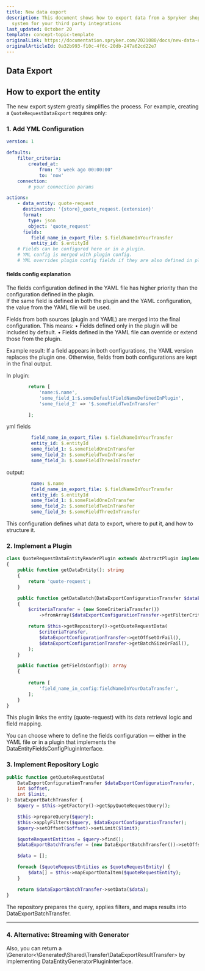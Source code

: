 ```yaml
---
title: New data export
description: This document shows how to export data from a Spryker shop to an external
  system for your third party integrations
last_updated: October 20
template: concept-topic-template
originalLink: https://documentation.spryker.com/2021080/docs/new-data-export-feature
originalArticleId: 0a32b993-f10c-4f6c-20db-247a62cd22e7
---
```


## Data Export

## How to export the entity

The new export system greatly simplifies the process. For example, creating a `QuoteRequestDataExport` requires only:

### 1. Add YML Configuration

```yml
version: 1

defaults:
    filter_criteria:
        created_at:
            from: "3 week ago 00:00:00"
            to: 'now'
    connection:
        # your connection params

actions:
    - data_entity: quote-request
      destination: '{store}_quote_request.{extension}'
      format:
        type: json
        object: 'quote_request'
      fields:
         field_name_in_export_file: $.fieldNameInYourTransfer
         entity_id: $.entityId
    # Fields can be configured here or in a plugin.
    # YML config is merged with plugin config.
    # YML overrides plugin config fields if they are also defined in plugin.
```

#### fields config explanation

The fields configuration defined in the YAML file has higher priority than the configuration defined in the plugin. <br>
If the same field is defined in both the plugin and the YAML configuration, the value from the YAML file will be used.

Fields from both sources (plugin and YAML) are merged into the final configuration.
This means:
•	Fields defined only in the plugin will be included by default.
•	Fields defined in the YAML file can override or extend those from the plugin.

Example result:
If a field appears in both configurations, the YAML version replaces the plugin one.
Otherwise, fields from both configurations are kept in the final output.

In plugin:

```php
        return [
            'name:$.name',
            'some_field_1:$.someDefaultFieldNameDefinedInPlugin',
            'some_field_2' => '$.someFieldTwoInTransfer'

        ];
```

yml fields

```yaml
         field_name_in_export_file: $.fieldNameInYourTransfer
         entity_id: $.entityId
         some_field_1: $.someFieldOneInTransfer
         some_field_2: $.someFieldTwoInTransfer
         some_field_3: $.someFieldThreeInTransfer
```

output:

```yaml
         name: $.name
         field_name_in_export_file: $.fieldNameInYourTransfer
         entity_id: $.entityId
         some_field_1: $.someFieldOneInTransfer
         some_field_2: $.someFieldTwoInTransfer
         some_field_3: $.someFieldThreeInTransfer
```


This configuration defines what data to export, where to put it, and how to structure it.

### 2. Implement a Plugin

```php
class QuoteRequestDataEntityReaderPlugin extends AbstractPlugin implements DataEntityReaderPluginInterface, DataEntityFieldsConfigPluginInterface
{
    public function getDataEntity(): string
    {
        return 'quote-request';
    }

    public function getDataBatch(DataExportConfigurationTransfer $dataExportConfigurationTransfer): DataExportBatchTransfer
    {
        $criteriaTransfer = (new SomeCriteriaTransfer())
            ->fromArray($dataExportConfigurationTransfer->getFilterCriteria());

        return $this->getRepository()->getQuoteRequestData(
            $criteriaTransfer,
            $dataExportConfigurationTransfer->getOffsetOrFail(),
            $dataExportConfigurationTransfer->getBatchSizeOrFail(),
        );
    }

    public function getFieldsConfig(): array
    {
        
        return [
            'field_name_in_config:fieldNameInYourDataTransfer',
        ];
    }
}
```

This plugin links the entity (quote-request) with its data retrieval logic and field mapping.

You can choose where to define the fields configuration — either in the YAML file or in a plugin that implements the DataEntityFieldsConfigPluginInterface.

### 3. Implement Repository Logic

```php
public function getQuoteRequestData(
    DataExportConfigurationTransfer $dataExportConfigurationTransfer,
    int $offset,
    int $limit,
): DataExportBatchTransfer {
    $query = $this->getFactory()->getSpyQuoteRequestQuery();

    $this->prepareQuery($query);
    $this->applyFilters($query, $dataExportConfigurationTransfer);
    $query->setOffset($offset)->setLimit($limit);

    $quoteRequestEntities = $query->find();
    $dataExportBatchTransfer = (new DataExportBatchTransfer())->setOffset($offset)->setLimit($limit);

    $data = [];

    foreach ($quoteRequestEntities as $quoteRequestEntity) {
        $data[] = $this->mapExportDataItem($quoteRequestEntity);
    }

    return $dataExportBatchTransfer->setData($data);
}
```

The repository prepares the query, applies filters, and maps results into DataExportBatchTransfer.

---

### 4. Alternative: Streaming with Generator


Also, you can return a \Generator<\Generated\Shared\Transfer\DataExportResultTransfer> by implementing DataEntityGeneratorPluginInterface.
